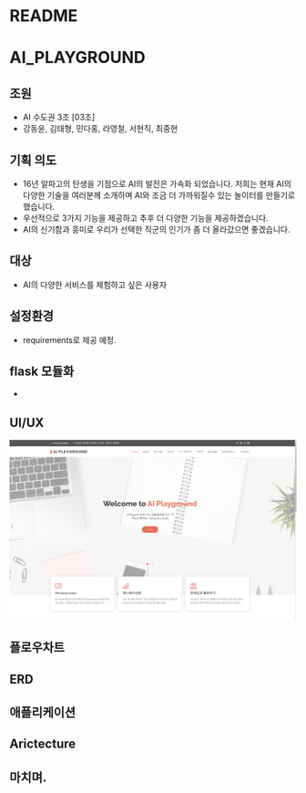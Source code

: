 # README

# AI_PLAYGROUND

## 조원

- AI 수도권 3조 [03조]
- 강동윤, 김태형, 민다홍, 라영철, 서현직, 최중현

## 기획 의도

- 16년 알파고의 탄생을 기점으로 AI의 발전은 가속화 되었습니다. 저희는 현재 AI의 다양한 기술을 여러분께 소개하며 AI와 조금 더 가까워질수 있는 놀이터를 만들기로 했습니다.
- 우선적으로 3가지 기능을 제공하고 추후 더 다양한 기능을 제공하겠습니다.
- AI의 신기함과 흥미로 우리가 선택한 직군의 인기가 좀 더 올라갔으면 좋겠습니다.

## 대상

- AI의 다양한 서비스를 체험하고 싶은 사용자

## 설정환경

- requirements로 제공 예정.

## flask 모듈화

- 


## UI/UX

![baseui.png](/play_django/README/baseui.png)

## 플로우차트

## ERD

## 애플리케이션

## Arictecture

## 마치며.